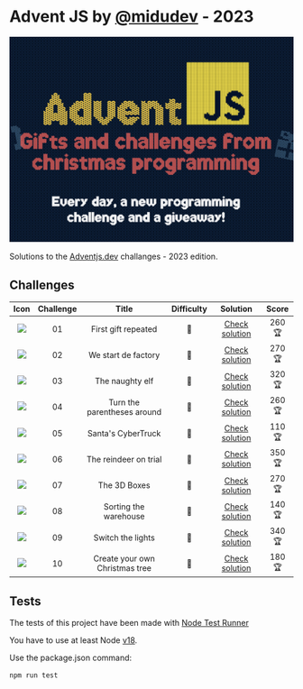 # Advent JS by [@midudev](https://github.com/midudev) - 2023

![Advent JS Logo](./adventjs-picture.png)

Solutions to the [Adventjs.dev](https://adventjs.dev) challanges - 2023 edition.

## Challenges

| Icon | Challenge | Title  | Difficulty  | Solution | Score |
| :-------: | :-------: | :----: | :---------: | :------: | :------: |
|<img src="https://adventjs.dev/challenges-2023/1.png" width="50px" style="object-fit: contain;" />|01|First gift repeated|💚|[Check solution](./challenge-01/README.md)|260 🏆|
|<img src="https://adventjs.dev/challenges-2023/2.png" width="50px" style="object-fit: contain;" />|02|We start de factory|💚|[Check solution](./challenge-02/README.md)|270 🏆|
|<img src="https://adventjs.dev/challenges-2023/3.png" width="50px" style="object-fit: contain;" />|03|The naughty elf|💚|[Check solution](./challenge-03/README.md)|320 🏆|
|<img src="https://adventjs.dev/challenges-2023/4.png" width="50px" style="object-fit: contain;" />|04|Turn the parentheses around|🧡|[Check solution](./challenge-04/README.md)|260 🏆|
|<img src="https://adventjs.dev/challenges-2023/5.png" width="50px" style="object-fit: contain;" />|05|Santa's CyberTruck|🧡|[Check solution](./challenge-05/README.md)|110 🏆|
|<img src="https://adventjs.dev/challenges-2023/6.png" width="50px" style="object-fit: contain;" />|06|The reindeer on trial|🧡|[Check solution](./challenge-06/README.md)|350 🏆|
|<img src="https://adventjs.dev/challenges-2023/7.png" width="50px" style="object-fit: contain;" />|07|The 3D Boxes|💚|[Check solution](./challenge-07/README.md)|270 🏆|
|<img src="https://adventjs.dev/challenges-2023/8.png" width="50px" style="object-fit: contain;" />|08|Sorting the warehouse|🧡|[Check solution](./challenge-08/README.md)|140 🏆|
|<img src="https://adventjs.dev/challenges-2023/9.png" width="50px" style="object-fit: contain;" />|09|Switch the lights|💚|[Check solution](./challenge-09/README.md)|340 🏆|
|<img src="https://adventjs.dev/challenges-2023/10.png" width="50px" style="object-fit: contain;" />|10|Create your own Christmas tree|💚|[Check solution](./challenge-10/README.md)|180 🏆|

## Tests
The tests of this project have been made with [Node Test Runner](https://nodejs.org/dist/latest-v20.x/docs/api/test.html)

You have to use at least Node [v18](https://nodejs.org/docs/latest-v18.x/api/test.html).

Use the package.json command:
```sh
npm run test
```


